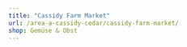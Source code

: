 ```yaml
---
title: "Cassidy Farm Market"
url: /area-a-cassidy-cedar/cassidy-farm-market/
shop: Gemüse & Obst
---
```

